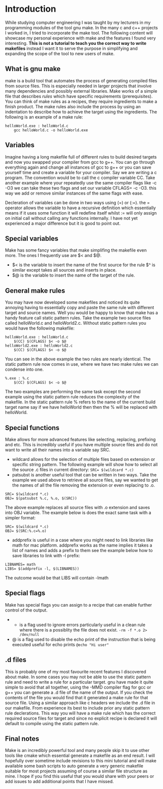 # Introduction
While studying computer engineering I was taught by my lecturers in my programming modules of the tool gnu make. In the many c and c++ projects I worked in, I tried to incorporate the make tool. The following content will showcase my personal experience with make and the features I found very interesting. **This is not a tutorial to teach you the correct way to write makefiles** instead I want it to serve the purpose in simplifying and expanding the scope of the tool to new users of make.
## What is gnu make
make is a build tool that automates the process of generating compiled files from source files. This is especially needed in larger projects that involve many dependencies and possibly external libraries. Make works of a simple file that describes *rules* which have specific requirements (prerequisites). You can think of make rules as a recipes, they require ingredients to make a finish product. The make rules also include the process by using an indentation to describe how to achieve the target using the ingredients. The following is an example of a make rule:
```
helloWorld.exe : helloWorld.c
    gcc helloWorld.c -o helloWorld.exe
```
## Variables
Imagine having a long makefile full of different rules to build desired targets and now you swapped your compiler from gcc to g++. You can go through everything again and change all instances of gcc to g++ or you can save yourself time and create a variable for your compiler. Say we are writing a c program. The convention would be to call the c compiler variable CC. Take another example where your repeatedly use the same compiler flags like -c -O3 we can take these two flags and set our variable CFLAGS= -c -O3. this way we add or remove similar instances of the same flags with ease.

Decleration of variables can be done in two ways using (=) or (:=). the = operator allows the variable to have a recursive definition which essentially means if it uses some function it will redefine itself whilst := will only assign on initial call without calling any functions internally. I have not yet experienced a major difference but it is good to point out.
## Special variables
Make has some fancy variables that make simplifing the makefile even more. The ones I frequently use are $< and $@.
* $< is the variable to insert the name of the first source for the rule $^ is similar except takes all sources and inserts in place.
* $@ is the variable to insert the name of the target of the rule.
## General make rules
You may have now developed some makefiles and noticed its quite annoying having to essentially copy and paste the same rule with different target and source names. Well you would be happy to know that make has a handy feature call static pattern rules. Take the example two source files called helloWorld.c and helloWorld2.c. Without static pattern rules you would have the following makefile:
```
helloWorld.exe : helloWorld.c
    $(CC) $(CFLAGS) $< -o $@
helloWorld2.exe : helloWorld2.c
    $(CC) $(CFLAGS) $< -o $@
```
You can see in the above example the two rules are nearly identical. The static pattern rule now comes in use, where we have two make rules we can condense into one.
```
%.exe : %.c
    $(CC) $(CFLAGS) $< -o $@
```
The two examples are performing the same task except the second example using the static pattern rule reduces the complexity of the makefile. In the static pattern rule % refers to the name of the current build target name say if we have helloWorld then then the % will be replaced with helloWorld.
## Special functions
Make allows for more advanced features like selecting, replacing, prefixing and etc. This is incredibly useful if you have multiple source files and do not want to write all their names into a variable say SRC.
* wildcard allows for the selection of multiple files based on extension or specific string pattern. The following example will show how to select all the source .c files in current directory:
`SRC= $(wildcard *.c)`
* patsubst is another useful tool that can be written in two ways. Take the example we used above to retrieve all source files, say we wanted to get the names of all the file removing the extension or even replacing to .o.
```
SRC= $(wildcard *.c)
OBJ= $(patsubst %.c, %.o, $(SRC))
```
The above example replaces all source files with .o extension and saves into OBJ variable. The example below is does the exact same task with a simpler format:
```
SRC= $(wildcard *.c)
OBJ= $(SRC:%.c=%.o)
```
* addprefix is useful in a case where you might need to link libraries like math for mac platform. addprefix works as the name implies it takes a list of names and adds a prefix to them see the example below how to save libraries to link with -l prefix:
```
LIBNAMES= math
LIBS= $(addprefix -l, $(LIBNAMES))
```
The outcome would be that LIBS will contain -lmath
## Special flags
Make has special flags you can assign to a recipe that can enable further control of the output.
* - is a flag used to ignore errors particularly useful in a clean rule where there is a possiblity the file does not exist. `-rm -f *.o 2> /dev/null`
* @ is a flag used to disable the echo print of the instruction that is being executed useful for echo prints `@echo "Hi user"`
## .d files
This is probably one of my most favourite recent features I discovered about make. In some cases you may not be able to use the static pattern rule and need to write a rule for a particular target. gnu have made it quite simple to avoid that all together, using the -MMD compiler flag for gcc or g++ you can generate a .d file of the name of the output. If you check the contents of the file you would find that it generated a make rule for that source file. Using a similar approach like c headers we include the .d file in our makefile. From experience its best to include prior any static pattern rule declerations. This way you will have a make rule which has the correct required source files for target and since no explicit recipe is declared it will default to compile using the static pattern rule.
## Final notes
Make is an incredibly powerful tool and many people skip it to use other tools like cmake which essential generate a makefile as an end result. I will hopefully over sometime include revisions to this mini tutorial and will make available some bash scripts to auto generate a very generic makefile suitable for most projects assuming of course a similar file structure as mine. I hope if you find this useful that you would share with your peers or add issues to add additional points that I have missed.

